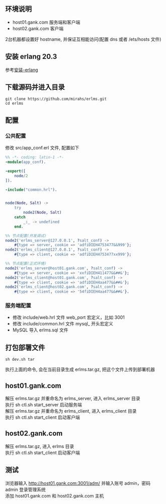 ## 环境说明
- host01.gank.com 服务端和客户端  
- host02.gank.com 客户端

2台机器都设置好 hostname, 并保证互相能访问(配置 dns 或者 /ets/hosts 文件)

## 安装 erlang 20.3
参考[安装-erlang](安装-erlang.md)

## 下载源码并进入目录
```shell
git clone https://github.com/mirahs/erlms.git
cd erlms
```

## 配置
### 公共配置
修改 src/app_conf.erl 文件, 配置如下
```erlang
%% -*- coding: latin-1 -*-
-module(app_conf).

-export([
    node/2
]).

-include("common.hrl").


node(Node, Salt) ->
    try
        node2(Node, Salt)
    catch
        _:_ -> undefined
    end.

%% 节点配置(开发调试)
node2('erlms_server@127.0.0.1', ?salt_conf) ->
    #{type => server, cookie => 'adfiDIEH4753477&&999'};
node2('erlms_client@127.0.0.1', ?salt_conf) ->
    #{type => client, cookie => 'adfiDIEH4753477xx999'};

%% 节点配置(正式环境)
node2('erlms_server@host01.gank.com', ?salt_conf) ->
    #{type => server, cookie => 'xxfiDIEH411477&&##&'};
node2('erlms_client@host01.gank.com', ?salt_conf) ->
    #{type => client, cookie => 'adfiDIEH4aa477&&##&'};
node2('erlms_client@host02.gank.com', ?salt_conf) ->
    #{type => client, cookie => '54fiDIEH4aa477&&##&'}.
```

### 服务端配置
- 修改 include/web.hrl 文件 web_port 宏定义，比如 3001
- 修改 include/common.hrl 文件 mysql_ 开头宏定义
- MySQL 导入 erlms.sql 文件

## 打包部署文件
```shell
sh dev.sh tar
```
执行上面的命令, 会在当前目录生成 erlms.tar.gz, 把这个文件上传到部署机器

## host01.gank.com
解压 erlms.tar.gz 并重命名为 erlms_server, 进入 erlms_server 目录  
执行 sh ctl.sh start_server 启动服务端  
解压 erlms.tar.gz 并重命名为 erlms_client, 进入 erlms_client 目录  
执行 sh ctl.sh start_client 启动客户端

## host02.gank.com
解压 erlms.tar.gz, 进入 erlms 目录  
执行 sh ctl.sh start_client 启动客户端

## 测试
浏览器输入 http://host01.gank.com:3001/adm/ 并输入账号 admin，密码 admin 登录管理系统  
添加 host01.gank.com 和 host02.gank.com 主机
